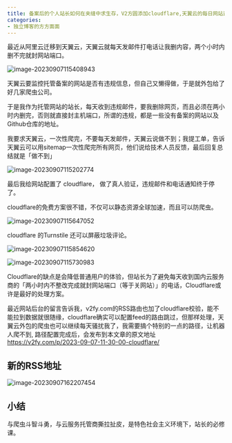 ```yaml
---
title: 备案后的个人站长如何在夹缝中求生存，V2方圆添加cloudflare,天翼云的每日网站违规电话终于停了
categories:
- 独立博客的方方面面
---
```




最近从阿里云迁移到天翼云，天翼云就每天发邮件打电话让我删内容，两个小时内删不完就封网站端口。

![image-20230907115408943](https://cdn.fangyuanxiaozhan.com/assets/1694058849196M31GS3JN.png)



天翼云要监控托管备案的网站是否有违规信息，但自己又懒得做，于是就外包给了好几家爬虫公司。



于是我作为托管网站的站长，每天收到违规邮件，要我删除网页，而且必须在两小时内删完，否则就直接封主机端口，所谓的违规，都是一些没有备案的网站以及Github仓库的地址。



我要求天翼云，一次性爬完，不要每天发邮件，天翼云说做不到；我提工单，告诉天翼云可以用sitemap一次性爬完所有网页，他们说给技术人员反馈，最后回复总结就是「做不到」

![image-20230907115202774](https://cdn.fangyuanxiaozhan.com/assets/1694058723059xCPHeQTE.png)





最后我给网站配置了 cloudflare， 做了真人验证，违规邮件和电话通知终于停了。



cloudflare的免费方案很不错，不仅可以静态资源全球加速，而且可以防爬虫。

![image-20230907115647052](https://cdn.fangyuanxiaozhan.com/assets/1694059007414TN84keZa.png)


cloudflare 的Turnstile 还可以屏蔽垃圾评论。


![image-20230907115854620](https://cdn.fangyuanxiaozhan.com/assets/1694059134883SGp6jiN6.png)


![image-20230907115730983](https://cdn.fangyuanxiaozhan.com/assets/1694059051321268BG55t.png)

Cloudflare的缺点是会降低普通用户的体验，但站长为了避免每天收到国内云服务商的「两小时内不整改完成就封网站端口（等于关网站）」的电话，Cloudflare或许是最好的处理方案。


最近网站后台的留言告诉我，v2fy.com的RSS路由也加了cloudflare校验，能不能拉到数据就很随缘，cloudflare确实可以配置feed的路由跳过，但那样处理，天翼云外包的爬虫也可以继续每天骚扰我了，我需要搞个特别的一点的路径，让机器人爬不到, 路径配置完成后，会发布到本文章的原文地址 https://v2fy.com/p/2023-09-07-11-30-00-cloudflare/

## 新的RSS地址

![image-20230907162207454](https://cdn.fangyuanxiaozhan.com/assets/1694074928038XDbTEJDW.png)

## 小结

与爬虫斗智斗勇，与云服务托管商撕拉扯皮，是特色社会主义环境下，站长的必修课。

